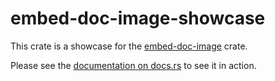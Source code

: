 # embed-doc-image-showcase

This crate is a showcase for the [embed-doc-image][embed-doc-image-crates.io] crate.

Please see the [documentation on docs.rs][showcase-docs] to see it in action.

[embed-doc-image-crates.io]: crates.io/crates/embed-doc-image
[showcase-docs]: docs.rs/embed-doc-image-showcase